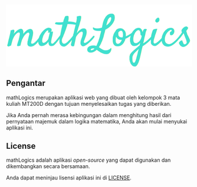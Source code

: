 <p align="center"><img src="/public/mathlogics.png" a,t="mathLogics"></p>

## Pengantar

mathLogics merupakan aplikasi web yang dibuat oleh kelompok 3 mata kuliah MT200D dengan tujuan menyelesaikan tugas yang diberikan.

Jika Anda pernah merasa kebingungan dalam menghitung hasil dari pernyataan majemuk dalam logika matematika, Anda akan mulai menyukai aplikasi ini.

## License

mathLogics adalah aplikasi *open-source* yang dapat digunakan dan dikembangkan secara bersamaan.

Anda dapat meninjau lisensi aplikasi ini di [LICENSE](https://github.com/ohchiko/math-logic/blob/master/LICENSE).
